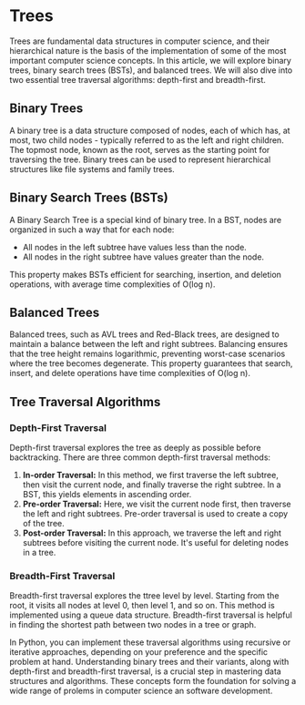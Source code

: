 # Trees
Trees are fundamental data structures in computer science, and their hierarchical nature is the basis of the implementation of some of the most important computer science concepts. In this article, we will explore binary trees, binary search trees (BSTs), and balanced trees. We will also dive into two essential tree traversal algorithms: depth-first and breadth-first.

## Binary Trees
A binary tree is a data structure composed of nodes, each of which has, at most, two child nodes - typically referred to as the left and right children. The topmost node, known as the root, serves as the starting point for traversing the tree. Binary trees can be used to represent hierarchical structures like file systems and family trees.
## Binary Search Trees (BSTs)
A Binary Search Tree is a special kind of binary tree. In a BST, nodes are organized in such a way that for each node:
- All nodes in the left subtree have values less than the node.
- All nodes in the right subtree have values greater than the node.

This property makes BSTs efficient for searching, insertion, and deletion operations, with average time complexities of O(log n).

## Balanced Trees
Balanced trees, such as AVL trees and Red-Black trees, are designed to maintain a balance between the left and right subtrees. Balancing ensures that the tree height remains logarithmic, preventing worst-case scenarios where the tree becomes degenerate. This property guarantees that search, insert, and delete operations have time complexities of O(log n).

## Tree Traversal Algorithms
### Depth-First Traversal
Depth-first traversal explores the tree as deeply as possible before backtracking. There are three common depth-first traversal methods:
1. **In-order Traversal:** In this method, we first traverse the left subtree, then visit the current node, and finally traverse the right subtree. In a BST, this yields elements in ascending order.
2. **Pre-order Traversal:** Here, we visit the current node first, then traverse the left and right subtrees. Pre-order traversal is used to create a copy of the tree.
3. **Post-order Traversal:** In this approach, we traverse the left and right subtrees before visiting the current node. It's useful for deleting nodes in a tree.

### Breadth-First Traversal
Breadth-first traversal explores the ttree level by level. Starting from the root, it visits all nodes at level 0, then level 1, and so on. This method is implemented using a queue data structure.
Breadth-first traversal is helpful in finding the shortest path between two nodes in a tree or graph.

In Python, you can implement these traversal algorithms using recursive or iterative approaches, depending on your preference and the specific problem at hand.
Understanding binary trees and their variants, along with depth-first and breadth-first traversal, is a crucial step in mastering data structures and algorithms. These concepts form the foundation for solving a wide range of prolems in computer science an software development.
